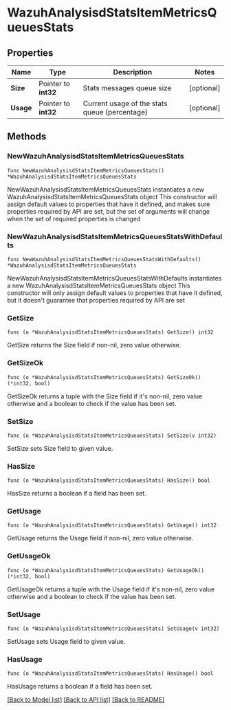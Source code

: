 # WazuhAnalysisdStatsItemMetricsQueuesStats

## Properties

Name | Type | Description | Notes
------------ | ------------- | ------------- | -------------
**Size** | Pointer to **int32** | Stats messages queue size | [optional] 
**Usage** | Pointer to **int32** | Current usage of the stats queue (percentage) | [optional] 

## Methods

### NewWazuhAnalysisdStatsItemMetricsQueuesStats

`func NewWazuhAnalysisdStatsItemMetricsQueuesStats() *WazuhAnalysisdStatsItemMetricsQueuesStats`

NewWazuhAnalysisdStatsItemMetricsQueuesStats instantiates a new WazuhAnalysisdStatsItemMetricsQueuesStats object
This constructor will assign default values to properties that have it defined,
and makes sure properties required by API are set, but the set of arguments
will change when the set of required properties is changed

### NewWazuhAnalysisdStatsItemMetricsQueuesStatsWithDefaults

`func NewWazuhAnalysisdStatsItemMetricsQueuesStatsWithDefaults() *WazuhAnalysisdStatsItemMetricsQueuesStats`

NewWazuhAnalysisdStatsItemMetricsQueuesStatsWithDefaults instantiates a new WazuhAnalysisdStatsItemMetricsQueuesStats object
This constructor will only assign default values to properties that have it defined,
but it doesn't guarantee that properties required by API are set

### GetSize

`func (o *WazuhAnalysisdStatsItemMetricsQueuesStats) GetSize() int32`

GetSize returns the Size field if non-nil, zero value otherwise.

### GetSizeOk

`func (o *WazuhAnalysisdStatsItemMetricsQueuesStats) GetSizeOk() (*int32, bool)`

GetSizeOk returns a tuple with the Size field if it's non-nil, zero value otherwise
and a boolean to check if the value has been set.

### SetSize

`func (o *WazuhAnalysisdStatsItemMetricsQueuesStats) SetSize(v int32)`

SetSize sets Size field to given value.

### HasSize

`func (o *WazuhAnalysisdStatsItemMetricsQueuesStats) HasSize() bool`

HasSize returns a boolean if a field has been set.

### GetUsage

`func (o *WazuhAnalysisdStatsItemMetricsQueuesStats) GetUsage() int32`

GetUsage returns the Usage field if non-nil, zero value otherwise.

### GetUsageOk

`func (o *WazuhAnalysisdStatsItemMetricsQueuesStats) GetUsageOk() (*int32, bool)`

GetUsageOk returns a tuple with the Usage field if it's non-nil, zero value otherwise
and a boolean to check if the value has been set.

### SetUsage

`func (o *WazuhAnalysisdStatsItemMetricsQueuesStats) SetUsage(v int32)`

SetUsage sets Usage field to given value.

### HasUsage

`func (o *WazuhAnalysisdStatsItemMetricsQueuesStats) HasUsage() bool`

HasUsage returns a boolean if a field has been set.


[[Back to Model list]](../README.md#documentation-for-models) [[Back to API list]](../README.md#documentation-for-api-endpoints) [[Back to README]](../README.md)


